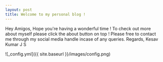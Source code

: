```yaml
---
layout: post
title: Welcome to my personal blog !
---
```


Hey Amigos,
Hope you're having a wonderful time ! To check out more about myself please click the about button on top ! 
Please free to contact me through my social media handle incase of any queries.
Regards,
Kesav Kumar J S

![_config.yml]({{ site.baseurl }}/images/config.png)


